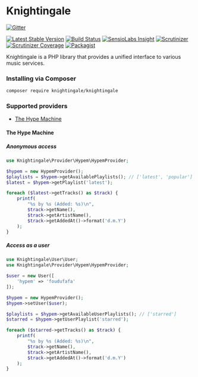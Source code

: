 Knightingale
============

[![Gitter](https://badges.gitter.im/Join%20Chat.svg)](https://gitter.im/knightingale-io/knightingale?utm_source=badge&utm_medium=badge&utm_campaign=pr-badge&utm_content=badge)

[![Latest Stable Version](https://img.shields.io/packagist/v/knightingale/knightingale.svg?style=flat-square)](https://packagist.org/packages/knightingale/knightingale)
[![Build Status](https://img.shields.io/travis/knightingale-io/knightingale.svg?style=flat-square)](http://travis-ci.org/knightingale-io/knightingale)
[![SensioLabs Insight](https://img.shields.io/sensiolabs/i/0479a5d4-0059-4a70-8e9c-685a147680f8.svg?style=flat-square)](https://insight.sensiolabs.com/projects/0479a5d4-0059-4a70-8e9c-685a147680f8)
[![Scrutinizer](https://img.shields.io/scrutinizer/g/knightingale-io/knightingale.svg?style=flat-square)](https://scrutinizer-ci.com/g/knightingale-io/knightingale/)
[![Scrutinizer Coverage](https://img.shields.io/scrutinizer/coverage/g/knightingale-io/knightingale.svg?style=flat-square)](https://scrutinizer-ci.com/g/knightingale-io/knightingale/code-structure/)
[![Packagist](https://img.shields.io/packagist/l/knightingale/knightingale.svg?style=flat-square)](https://github.com/knightingale-io/knightingale/blob/master/LICENSE)


Knightingale is a PHP library that provides a unified interface to various music services.

### Installing via Composer

```bash
composer require knightingale/knightingale
```

### Supported providers

- [The Hype Machine](#the-hype-machine)

#### The Hype Machine

##### Anonymous access

```php
use Knightingale\Provider\Hypem\HypemProvider;

$hypem = new HypemProvider();
$playlists = $hypem->getAvailablePlaylists(); // ['latest', 'popular']
$latest = $hypem->getPlaylist('latest');

foreach ($latest->getTracks() as $track) {
    printf(
        "%s by %s (Added: %s)\n",
        $track->getName(),
        $track->getArtistName(),
        $track->getAddedAt()->format('d.m.Y')
    );
}
```

##### Access as a user

```php
use Knightingale\User\User;
use Knightingale\Provider\Hypem\HypemProvider;

$user = new User([
    'hypem' => 'foudufafa'
]);

$hypem = new HypemProvider();
$hypem->setUser($user);

$playlists = $hypem->getAvailableUserPlaylists(); // ['starred']
$starred = $hypem->getUserPlaylist('starred');

foreach ($starred->getTracks() as $track) {
    printf(
        "%s by %s (Added: %s)\n",
        $track->getName(),
        $track->getArtistName(),
        $track->getAddedAt()->format('d.m.Y')
    );
}
```

